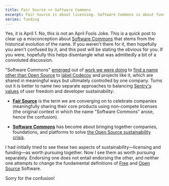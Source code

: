 ```yaml
---
title: Fair Source <> Software Commons
excerpt: Fair Source is about licensing. Software Commons is about funding. Let's do both ... separately.
series: funding
---
```


Yes, it is April 1. No, this is not an April Fools Joke. This is a quick post
to clear up a misconception about [Software
Commons](https://softwarecommons.com/) that stems from the historical evolution
of the name. If you weren't there for it, then hopefully you aren't confused by
it, and this post will be stating the obvious for you. If you were, hopefully
this helps disentangle what was admittedly a bit of a convoluted discussion.

"Software Commons"
[emerged](https://github.com/getsentry/fsl.software/issues/2#issuecomment-1939112531)
out of [work we were doing](https://github.com/getsentry/fsl.software/issues/2)
to [find a name other than Open
Source](https://twitter.com/adamhjk/status/1687113805237714944) to [label
Codecov](https://blog.sentry.io/lets-talk-about-open-source/) and projects like
it, which are shared in meaningful ways but ultimately controlled by one company.
Turns out it is better to name two separate approaches to balancing [Sentry's
values](https://blog.sentry.io/sentrys-open-source-values/) of user freedom and
developer sustainability:

- [**Fair Source**](https://github.com/fairsource/fairsource/pull/9) is the term we are converging on to
  celebrate companies meaningfully sharing their core products using non-compete
  licenses (the original context in which the name "Software Commons"
  arose, hence the confusion).

- [**Software Commons**](https://softwarecommons.com/) has become about bringing
  together companies, foundations, and platforms to solve [the Open Source
  sustainability
  crisis](https://openpath.chadwhitacre.com/2024/the-open-source-sustainability-crisis/).

I had initially tried to see these two aspects of sustainability—licensing and
funding—as worth pursuing together. Now I see them as worth pursuing
separately. Endorsing one does not entail endorsing the other, and neither one
attempts to change the fundamental definitions of
[Free](https://www.gnu.org/philosophy/free-sw.en.html#fs-definition) and [Open
Source](https://opensource.org/osd) Software.

Sorry for the confusion!
